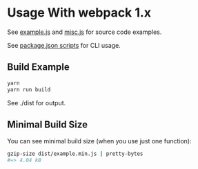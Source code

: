 # Usage With webpack 1.x

See [example.js](./example.js) and [misc.js](./misc.js) for source code examples.

See [package.json scripts](./package.json) for CLI usage.

## Build Example

```sh
yarn
yarn run build
```

See ./dist for output.

## Minimal Build Size

You can see minimal build size (when you use just one function):

```sh
gzip-size dist/example.min.js | pretty-bytes
#=> 4.04 kB
```
